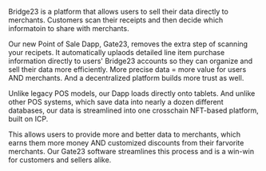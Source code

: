 Bridge23 is a platform that allows users to sell their data directly to merchants.  Customers scan their receipts and then decide which informatoin to share with merchants. 

Our new Point of Sale Dapp, Gate23, removes the extra step of scanning your recipets.   It automatically uplaods detailed line item purchase information directly to users' Bridge23 accounts so they can organize and sell their data more efficiently.  More precise data = more value for users AND merchants.  And a decentralized platform builds more trust as well.  

Unlike legacy POS models, our Dapp loads directly onto tablets.  And unlike other POS systems, which save data into nearly a dozen different databases, our data is streamlined into one crosschain NFT-based platform, built on ICP. 

This allows users to provide more and better data to merchants, which earns them more money AND customized discounts from their farvorite merchants.  Our Gate23 software streamlines this process and is a win-win for customers and sellers alike.

